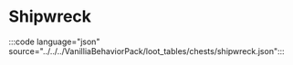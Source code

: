 # Shipwreck

:::code language="json" source="../../../VanilliaBehaviorPack/loot_tables/chests/shipwreck.json":::